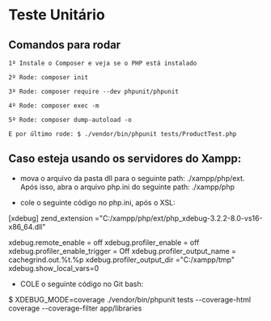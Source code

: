 # Teste Unitário

## Comandos para rodar

    1º Instale o Composer e veja se o PHP está instalado

    2º Rode: composer init

    3º Rode: composer require --dev phpunit/phpunit

    4º Rode: composer exec -m

    5º Rode: composer dump-autoload -o

    E por último rode: $ ./vendor/bin/phpunit tests/ProductTest.php

## Caso esteja usando os servidores do Xampp:

* mova o arquivo da pasta dll para o seguinte path: ./xampp/php/ext. Após isso, abra o arquivo php.ini do seguinte path: ./xampp/php

* cole o seguinte código no php.ini, após o XSL:
    
[xdebug]
zend_extension ="C:/xampp/php/ext/php_xdebug-3.2.2-8.0-vs16-x86_64.dll"


xdebug.remote_enable = off
xdebug.profiler_enable = off
xdebug.profiler_enable_trigger = Off
xdebug.profiler_output_name = cachegrind.out.%t.%p
xdebug.profiler_output_dir ="C:/xampp/tmp"
xdebug.show_local_vars=0

* COLE o seguinte código no Git bash: 

$ XDEBUG_MODE=coverage ./vendor/bin/phpunit tests --coverage-html coverage --coverage-filter app/libraries